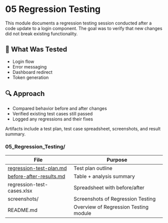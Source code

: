 # 05 Regression Testing

This module documents a regression testing session conducted after a code update to a login component. The goal was to verify that new changes did not break existing functionality.

## 🔁 What Was Tested
- Login flow
- Error messaging
- Dashboard redirect
- Token generation

## 🔍 Approach
- Compared behavior before and after changes
- Verified existing test cases still passed
- Logged any regressions and their fixes

Artifacts include a test plan, test case spreadsheet, screenshots, and result summary.

### 05_Regression_Testing/
| File                              | Purpose                                 |
| --------------------------------- | --------------------------------------- |
| [regression-test-plan.md](regression-test-plan.md) | Test plan outline      |
| [before-after-results.md](before-after-results.md )| Table + analysis summary |
| regression-test-cases.xlsx        | Spreadsheet with before/after           |
| screenshots/                      | Screenshots of Regression Testing       |
| README.md                         | Overview of Regression Testing module   |